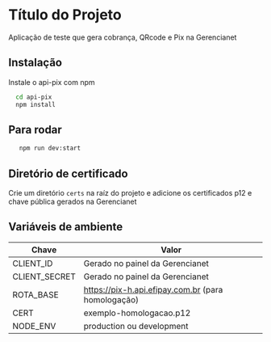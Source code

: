 
# Título do Projeto

Aplicação de teste que gera cobrança, QRcode e Pix na Gerencianet


## Instalação

Instale o api-pix com npm

```bash
  cd api-pix
  npm install
```

## Para rodar

```bash
   npm run dev:start
```

## Diretório de certificado

Crie um diretório `certs` na raíz do projeto e adicione os certificados p12 e chave pública gerados na Gerencianet

## Variáveis de ambiente
| Chave | Valor |
|--|--|
|CLIENT_ID | Gerado no painel da Gerencianet|
|CLIENT_SECRET| Gerado no painel da Gerencianet|
|ROTA_BASE | https://pix-h.api.efipay.com.br (para homologação)|
|CERT|exemplo-homologacao.p12|
|NODE_ENV|production ou development|